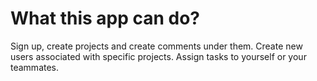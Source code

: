 # What this app can do?
Sign up, create projects and create comments under them. 
Create new users associated with specific projects. 
Assign tasks to yourself or your teammates.
